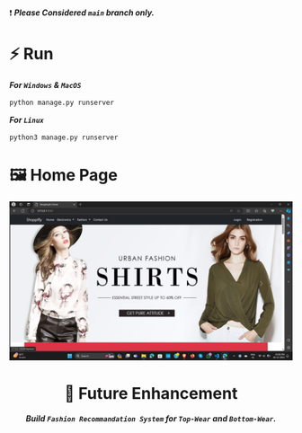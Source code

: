 ❗ ***Please Considered `main` branch only.***

# ⚡ Run 

***For `Windows` & `MacOS`*** 
``` bash
python manage.py runserver
```
***For `Linux`*** 
``` bash
python3 manage.py runserver
```

# 🖼️ Home Page 
<div align=center>
<img src="https://github.com/radadiavasu/shoppifly/blob/master/media/productimg/homepage.jpg">


# 🧠 Future Enhancement 

***Build `Fashion Recommandation System` for `Top-Wear` and `Bottom-Wear`.***
